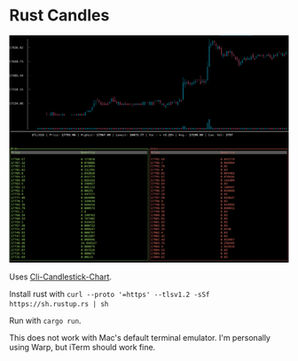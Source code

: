# Rust Candles 

![Alt text](screen.png?raw=true "Rust-Candle")

Uses [Cli-Candlestick-Chart](https://github.com/Julien-R44/cli-candlestick-chart).

Install rust with `curl --proto '=https' --tlsv1.2 -sSf https://sh.rustup.rs | sh`

Run with `cargo run`. 

This does not work with Mac's default terminal emulator. I'm personally using Warp, but iTerm should work fine. 